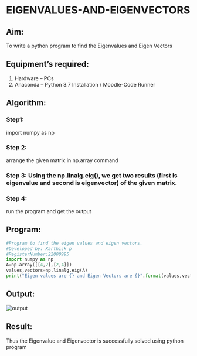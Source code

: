 # EIGENVALUES-AND-EIGENVECTORS
## Aim:
To write a python program to find the Eigenvalues and Eigen Vectors
## Equipment’s required:
1. 	Hardware – PCs
2. 	Anaconda – Python 3.7 Installation / Moodle-Code Runner
## Algorithm:
### Step1:
 import numpy as np 

### Step 2: 
arrange the given matrix in np.array command
### Step 3: Using the np.linalg.eig(),  we get two results (first is eigenvalue and second is eigenvector) of the given matrix.
### Step 4: 
run the program and get the output
## Program:
```python
#Program to find the eigen values and eigen vectors.
#Developed by: Karthick p
#RegisterNumber:22000995
import numpy as np
A=np.array([[4,2],[2,4]])
values,vectors=np.linalg.eig(A)
print("Eigen values are {} and Eigen Vectors are {}".format(values,vectors))

```

## Output:

![output](./Screenshot%202022-12-31%20at%2020-58-16%20Exp%2004%20-%20Eigen%20values%20and%20Eigen%20vectors%20Attempt%20review.png)

## Result:
Thus the Eigenvalue and Eigenvector is successfully solved using python program
